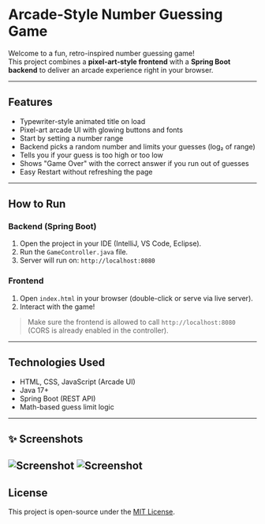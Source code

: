#  Arcade-Style Number Guessing Game

Welcome to a fun, retro-inspired number guessing game!  
This project combines a **pixel-art-style frontend** with a **Spring Boot backend** to deliver an arcade experience right in your browser.

---

##  Features

-  Typewriter-style animated title on load
-  Pixel-art arcade UI with glowing buttons and fonts
-  Start by setting a number range
-  Backend picks a random number and limits your guesses (log₂ of range)
-  Tells you if your guess is too high or too low
-  Shows "Game Over" with the correct answer if you run out of guesses
-  Easy Restart without refreshing the page

---

##  How to Run

###  Backend (Spring Boot)
1. Open the project in your IDE (IntelliJ, VS Code, Eclipse).
2. Run the `GameController.java` file.
3. Server will run on: `http://localhost:8080`

###  Frontend
1. Open `index.html` in your browser (double-click or serve via live server).
2. Interact with the game!

> Make sure the frontend is allowed to call `http://localhost:8080` (CORS is already enabled in the controller).

---


##  Technologies Used

-  HTML, CSS, JavaScript (Arcade UI)
-  Java 17+
-  Spring Boot (REST API)
-  Math-based guess limit logic

---

## ✨ Screenshots

![Screenshot](screenshot1.jpg) 
![Screenshot](screenshot2.jpg) 
---


##  License

This project is open-source under the [MIT License](LICENSE).
